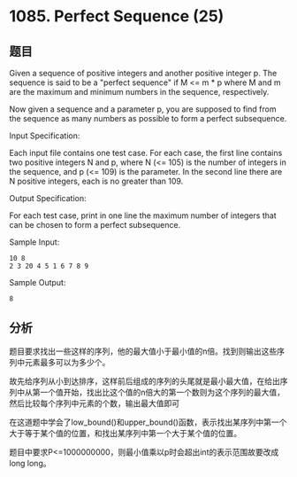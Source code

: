 # 1085. Perfect Sequence (25)

## 题目

Given a sequence of positive integers and another positive integer p. The sequence is said to be a "perfect sequence" if M <= m * p where M and m are the maximum and minimum numbers in the sequence, respectively.

Now given a sequence and a parameter p, you are supposed to find from the sequence as many numbers as possible to form a perfect subsequence.

Input Specification:

Each input file contains one test case. For each case, the first line contains two positive integers N and p, where N (<= 105) is the number of integers in the sequence, and p (<= 109) is the parameter. In the second line there are N positive integers, each is no greater than 109.

Output Specification:

For each test case, print in one line the maximum number of integers that can be chosen to form a perfect subsequence.

Sample Input:

```
10 8
2 3 20 4 5 1 6 7 8 9
```
Sample Output:

```
8
```
## 分析

题目要求找出一些这样的序列，他的最大值小于最小值的n倍。找到则输出这些序列中元素最多可以为多少个。

故先给序列从小到达排序，这样前后组成的序列的头尾就是最小最大值，在给出序列中从第一个值开始，找出比这个值的n倍大的第一个数则为这个序列的最大值，然后比较每个序列中元素的个数，输出最大值即可

在这道题中学会了low_bound()和upper_bound()函数，表示找出某序列中第一个大于等于某个值的位置，和找出某序列中第一个大于某个值的位置。

题目中要求P<=1000000000，则最小值乘以p时会超出int的表示范围故要改成long long。

